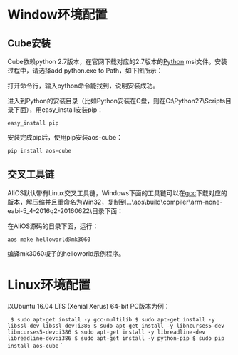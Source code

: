# Window环境配置
## Cube安装
Cube依赖python 2.7版本，在官网下载对应的2.7版本的[Python](https://www.python.org/downloads/) msi文件。安装过程中，请选择add python.exe to Path，如下图所示：

打开命令行，输入python命令能找到，说明安装成功。

进入到Python的安装目录（比如Python安装在C盘，则在C:\Python27\Scripts目录下面），用easy_install安装pip：

`easy_install pip`

安装完成pip后，使用pip安装aos-cube：

`pip install aos-cube`

## 交叉工具链
AliOS默认带有Linux交叉工具链，Windows下面的工具链可以在[gcc](https://launchpad.net/gcc-arm-embedded/+download)下载对应的版本，解压缩并且重命名为Win32，复制到...\aos\build\compiler\arm-none-eabi-5_4-2016q2-20160622\目录下面：

在AliOS源码的目录下面，运行：

`aos make helloworld@mk3060`

编译mk3060板子的helloworld示例程序。

# Linux环境配置
以Ubuntu 16.04 LTS (Xenial Xerus) 64-bit PC版本为例：

`
$ sudo apt-get install -y gcc-multilib
$ sudo apt-get install -y libssl-dev libssl-dev:i386
$ sudo apt-get install -y libncurses5-dev libncurses5-dev:i386
$ sudo apt-get install -y libreadline-dev libreadline-dev:i386
$ sudo apt-get install -y python-pip
$ sudo pip install aos-cube`
`



